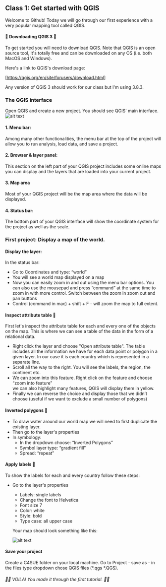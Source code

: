## Class 1: Get started with QGIS

Welcome to Github! Today we will go through our first experience with a very popular mapping tool called QGIS.

#### 🦑 Downloading QGIS 3 🦀
To get started you will need to download QGIS. Note that QGIS is an open source tool, it's totally free and can be downloaded on any OS (i.e. both MacOS and Windows).

Here's a link to QGIS's download page:

[https://qgis.org/en/site/forusers/download.html]

Any version of QGIS 3 should work for our class but I'm using 3.8.3.

### The QGIS interface

Open QGIS and create a new project. You should see QGIS' main interface.
![alt text](https://github.com/avigailvantu/c4sue2021/blob/main/labs/class_1/QGISInterface.jpg)

#### 1. Menu bar:
Among many other functionalities, the menu bar at the top of the project will allow you to run analysis, load data, and save a project.  

#### 2. Browser & layer panel:
This section on the left part of your QGIS project includes some online maps you can display and the layers that are loaded into your current project.  

#### 3. Map area
Most of your QGIS project will be the map area where the data will be displayed.

#### 4. Status bar:
The bottom part of your QGIS interface will show the coordinate system for the project as well as the scale.

### First project: Display a map of the world.

#### Display the layer:

In the status bar:
* Go to Coordinates and type: “world”
* You will see a world map displayed on a map
* Now you can easily zoom in and out using the menu bar options. You can also use the mousepad and press “command” at the same time to zoom in with more control. Switch between the zoom in zoom out and pan buttons  
* Control (command in mac) + shift + F - will zoom the map to full extent.

#### Inspect attribute table 🎨

First let's inspect the attribute table for each and every one of the objects on the map. This is where we can see a table of the data in the form of a relational data.

* Right click the layer and choose "Open attribute table". The table includes all the information we have for each data point or polygon in a given layer. In our case it is each country which is represented in a separate line.
* Scroll all the way to the right. You will see the labels, the region, the continent etc.
* We can zoom into this feature. Right click on the feature and choose “zoom into feature”  
we can also highlight many features, QGIS will display them in yellow.
* Finally we can reverse the choice and display those that we didn’t choose (useful if we want to exclude a small number of polygons)

#### Inverted polygons 🦞
* To draw water around our world map we will need to first duplicate the existing layer.  
* Then go to the layer's properties
* In symbology:
  * In the dropdown choose: “Inverted Polygons”
  * Symbol layer type: “gradient fill”
  * Spread: “repeat”

#### Apply labels 🎋
To show the labels for each and every country follow these steps:

* Go to the layer's properties
  * Labels: single labels
  * Change the font to Helvetica
  * Font size 7
  * Color: white
  * Style: bold
  * Type case: all upper case

  Your map should look something like this:

  ![alt text](https://github.com/avigailvantu/c4sue2021/blob/main/labs/class_1/Worldmap.jpg)

#### Save your project
  Create a C4SUE folder on your local machine.
  Go to Project - save as - in the files type dropdown chose QGIS files (*.qgs *.QGS).

  ###### 👏🏻 VOILA! You made it through the first tutorial. 👏🏻
